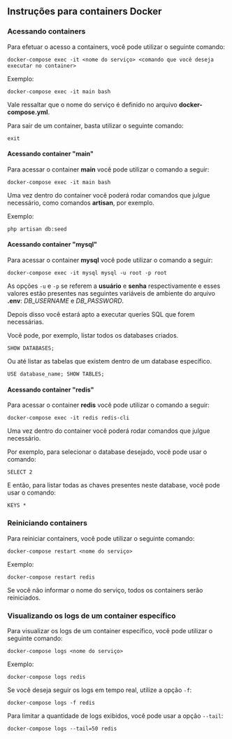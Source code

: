 ## Instruções para containers Docker

### Acessando containers

Para efetuar o acesso a containers, você pode utilizar o seguinte comando:

```
docker-compose exec -it <nome do serviço> <comando que você deseja executar no container>
```

Exemplo:

```
docker-compose exec -it main bash
```

Vale ressaltar que o nome do serviço é definido no arquivo **docker-compose.yml**.

Para sair de um container, basta utilizar o seguinte comando:

```
exit
```

#### Acessando container "main"

Para acessar o container **main** você pode utilizar o comando a seguir:

```
docker-compose exec -it main bash
```

Uma vez dentro do container você poderá rodar comandos que julgue necessário, como comandos **artisan**, por exemplo.

Exemplo:

```
php artisan db:seed
```

#### Acessando container "mysql"

Para acessar o container **mysql** você pode utilizar o comando a seguir:

```
docker-compose exec -it mysql mysql -u root -p root
```

As opções `-u` e `-p` se referem a **usuário** e **senha** respectivamente e esses valores estão presentes nas seguintes variáveis de ambiente do arquivo **.env**: *DB_USERNAME* e *DB_PASSWORD*.

Depois disso você estará apto a executar queries SQL que forem necessárias. 

Você pode, por exemplo, listar todos os databases criados.

```
SHOW DATABASES;
```

Ou até listar as tabelas que existem dentro de um database específico.

```
USE database_name; SHOW TABLES;
```

#### Acessando container "redis"

Para acessar o container **redis** você pode utilizar o comando a seguir:

```
docker-compose exec -it redis redis-cli
```

Uma vez dentro do container você poderá rodar comandos que julgue necessário.

Por exemplo, para selecionar o database desejado, você pode usar o comando:

```
SELECT 2
```

E então, para listar todas as chaves presentes neste database, você pode usar o comando:

```
KEYS *
```

### Reiniciando containers

Para reiniciar containers, você pode utilizar o seguinte comando:

```
docker-compose restart <nome do serviço>
```

Exemplo:

```
docker-compose restart redis
```

Se você não informar o nome do serviço, todos os containers serão reiniciados.

### Visualizando os logs de um container específico

Para visualizar os logs de um container específico, você pode utilizar o seguinte comando:

```
docker-compose logs <nome do serviço>
```

Exemplo:

```
docker-compose logs redis
```

Se você deseja seguir os logs em tempo real, utilize a opção `-f`:

```
docker-compose logs -f redis
```

Para limitar a quantidade de logs exibidos, você pode usar a opção `--tail`:

```
docker-compose logs --tail=50 redis
```
